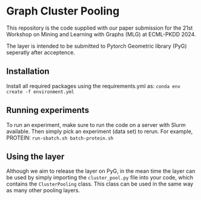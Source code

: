 # Graph Cluster Pooling

This repository is the code supplied with our paper submission for the 21st Workshop on Mining and Learning with Graphs (MLG) at ECML-PKDD 2024.

The layer is intended to be submitted to Pytorch Geometric library (PyG) seperatly after acceptence.

## Installation

Install all required packages using the requirements.yml as:
```conda env create -f environment.yml```


## Running experiments

To run an experiment, make sure to run the code on a server with Slurm available. Then simply pick an experiment (data set) to rerun. For example, PROTEIN:
```run-sbatch.sh batch-protein.sh```

## Using the layer

Although we aim to release the layer on PyG, in the mean time the layer can be used by simply importing the ```cluster_pool.py``` file into your code, which contains the ```ClusterPooling``` class. This class can be used in the same way as many other pooling layers.